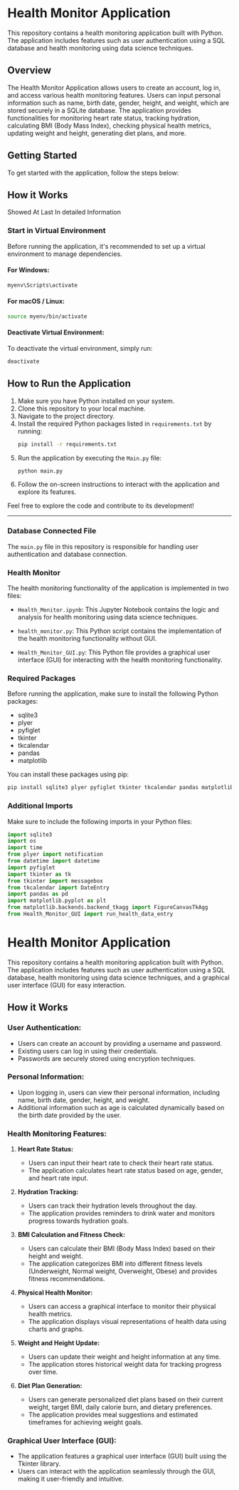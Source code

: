 # Health Monitor Application

This repository contains a health monitoring application built with Python. The application includes features such as user authentication using a SQL database and health monitoring using data science techniques.

## Overview

The Health Monitor Application allows users to create an account, log in, and access various health monitoring features. Users can input personal information such as name, birth date, gender, height, and weight, which are stored securely in a SQLite database. The application provides functionalities for monitoring heart rate status, tracking hydration, calculating BMI (Body Mass Index), checking physical health metrics, updating weight and height, generating diet plans, and more.

## Getting Started

To get started with the application, follow the steps below:

## How it Works

Showed At Last In detailed Information

### Start in Virtual Environment

Before running the application, it's recommended to set up a virtual environment to manage dependencies.

#### For Windows:

```bash
myenv\Scripts\activate
```

#### For macOS / Linux:

```bash
source myenv/bin/activate
```

#### Deactivate Virtual Environment:

To deactivate the virtual environment, simply run:

```bash
deactivate
```

## How to Run the Application

1. Make sure you have Python installed on your system.
2. Clone this repository to your local machine.
3. Navigate to the project directory.
4. Install the required Python packages listed in `requirements.txt` by running:
   ```bash
   pip install -r requirements.txt
   ```
5. Run the application by executing the `Main.py` file:
   ```bash
   python main.py
   ```
6. Follow the on-screen instructions to interact with the application and explore its features.

Feel free to explore the code and contribute to its development!

---


### Database Connected File

The `main.py` file in this repository is responsible for handling user authentication and database connection.

### Health Monitor

The health monitoring functionality of the application is implemented in two files:

- `Health_Monitor.ipynb`: This Jupyter Notebook contains the logic and analysis for health monitoring using data science techniques.

- `health_monitor.py`: This Python script contains the implementation of the health monitoring functionality without GUI.

- `Health_Monitor_GUI.py`: This Python file provides a graphical user interface (GUI) for interacting with the health monitoring functionality.

### Required Packages

Before running the application, make sure to install the following Python packages:

- sqlite3
- plyer
- pyfiglet
- tkinter
- tkcalendar
- pandas
- matplotlib

You can install these packages using pip:

```bash
pip install sqlite3 plyer pyfiglet tkinter tkcalendar pandas matplotlib
```

### Additional Imports

Make sure to include the following imports in your Python files:

```python
import sqlite3
import os
import time
from plyer import notification
from datetime import datetime
import pyfiglet 
import tkinter as tk
from tkinter import messagebox
from tkcalendar import DateEntry
import pandas as pd
import matplotlib.pyplot as plt
from matplotlib.backends.backend_tkagg import FigureCanvasTkAgg
from Health_Monitor_GUI import run_health_data_entry
```

# Health Monitor Application

This repository contains a health monitoring application built with Python. The application includes features such as user authentication using a SQL database, health monitoring using data science techniques, and a graphical user interface (GUI) for easy interaction.


## How it Works

### User Authentication:

- Users can create an account by providing a username and password.
- Existing users can log in using their credentials.
- Passwords are securely stored using encryption techniques.

### Personal Information:

- Upon logging in, users can view their personal information, including name, birth date, gender, height, and weight.
- Additional information such as age is calculated dynamically based on the birth date provided by the user.

### Health Monitoring Features:

1. **Heart Rate Status:**
   - Users can input their heart rate to check their heart rate status.
   - The application calculates heart rate status based on age, gender, and heart rate input.
   
2. **Hydration Tracking:**
   - Users can track their hydration levels throughout the day.
   - The application provides reminders to drink water and monitors progress towards hydration goals.

3. **BMI Calculation and Fitness Check:**
   - Users can calculate their BMI (Body Mass Index) based on their height and weight.
   - The application categorizes BMI into different fitness levels (Underweight, Normal weight, Overweight, Obese) and provides fitness recommendations.

4. **Physical Health Monitor:**
   - Users can access a graphical interface to monitor their physical health metrics.
   - The application displays visual representations of health data using charts and graphs.

5. **Weight and Height Update:**
   - Users can update their weight and height information at any time.
   - The application stores historical weight data for tracking progress over time.

6. **Diet Plan Generation:**
   - Users can generate personalized diet plans based on their current weight, target BMI, daily calorie burn, and dietary preferences.
   - The application provides meal suggestions and estimated timeframes for achieving weight goals.

### Graphical User Interface (GUI):

- The application features a graphical user interface (GUI) built using the Tkinter library.
- Users can interact with the application seamlessly through the GUI, making it user-friendly and intuitive.
